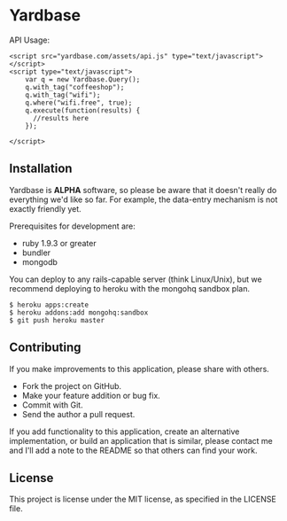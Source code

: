 # Yardbase

API Usage:

    <script src="yardbase.com/assets/api.js" type="text/javascript"></script>
    <script type="text/javascript">
        var q = new Yardbase.Query();
        q.with_tag("coffeeshop");
        q.with_tag("wifi");
        q.where("wifi.free", true);
        q.execute(function(results) {
          //results here
        });

    </script>

## Installation

Yardbase is **ALPHA** software, so please be aware that it doesn't really do everything we'd like so far.
For example, the data-entry mechanism is not exactly friendly yet.

Prerequisites for development are:

* ruby 1.9.3 or greater
* bundler
* mongodb

You can deploy to any rails-capable server (think Linux/Unix),
but we recommend deploying to heroku with the mongohq sandbox plan.

    $ heroku apps:create
    $ heroku addons:add mongohq:sandbox
    $ git push heroku master

## Contributing

If you make improvements to this application, please share with others.

* Fork the project on GitHub.
* Make your feature addition or bug fix.
* Commit with Git.
* Send the author a pull request.

If you add functionality to this application, create an alternative implementation, or build an application that is similar, please contact me and I'll add a note to the README so that others can find your work.


## License

This project is license under the MIT license, as specified in the LICENSE file.
